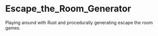 # Escape_the_Room_Generator
Playing around with Rust and procedurally generating escape the room games. 
